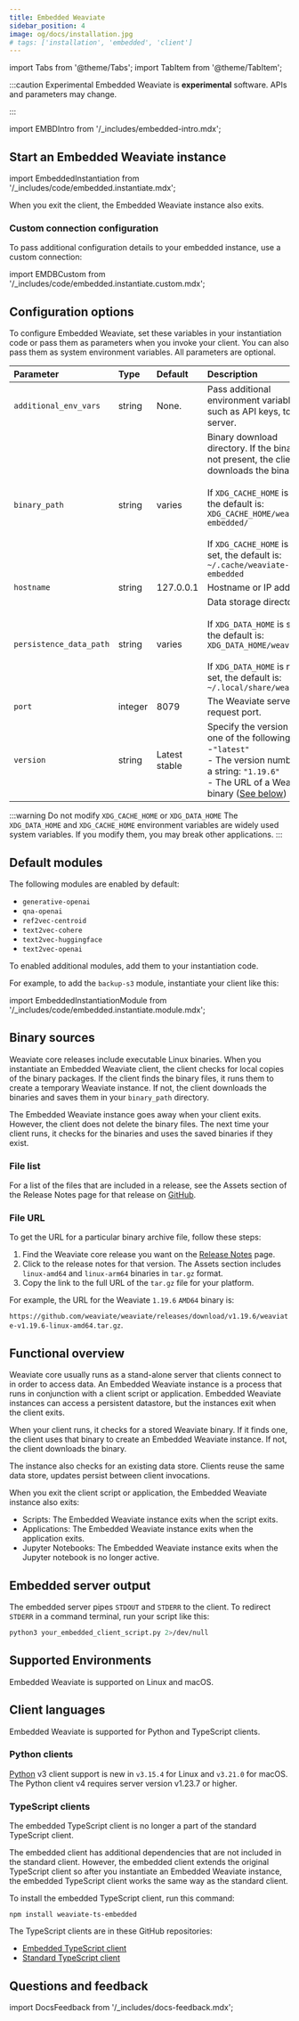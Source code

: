 ```yaml
---
title: Embedded Weaviate
sidebar_position: 4
image: og/docs/installation.jpg
# tags: ['installation', 'embedded', 'client']
---
```

import Tabs from '@theme/Tabs';
import TabItem from '@theme/TabItem';

:::caution Experimental
Embedded Weaviate is **experimental** software. APIs and parameters may change.

:::

import EMBDIntro from '/_includes/embedded-intro.mdx';

<EMBDIntro />

## Start an Embedded Weaviate instance

import EmbeddedInstantiation from '/_includes/code/embedded.instantiate.mdx';

<EmbeddedInstantiation />

When you exit the client, the Embedded Weaviate instance also exits.

### Custom connection configuration

To pass additional configuration details to your embedded instance, use a custom connection:

import EMDBCustom from '/_includes/code/embedded.instantiate.custom.mdx';

<EMDBCustom />

## Configuration options

To configure Embedded Weaviate, set these variables in your instantiation code or pass them as parameters when you invoke your client. You can also pass them as system environment variables. All parameters are optional.

| Parameter | Type | Default | Description |
| :-- | :-- | :-- | :-- |
| `additional_env_vars` | string | None. | Pass additional environment variables, such as API keys, to the server. |
| `binary_path` | string | varies | Binary download directory. If the binary is not present, the client downloads the binary. <br/><br/> If `XDG_CACHE_HOME` is set, the default is: `XDG_CACHE_HOME/weaviate-embedded/`<br/><br/>If `XDG_CACHE_HOME` is not set, the default is: `~/.cache/weaviate-embedded` |
| `hostname` | string | 127.0.0.1 | Hostname or IP address  |
| `persistence_data_path` | string | varies | Data storage directory.<br/><br/> If `XDG_DATA_HOME` is set, the default is: `XDG_DATA_HOME/weaviate/`<br/><br/>If `XDG_DATA_HOME` is not set, the default is: `~/.local/share/weaviate` |
| `port` | integer | 8079 | The Weaviate server request port. |
| `version` | string | Latest stable | Specify the version with one of the following:<br/>-`"latest"`<br/>- The version number as a string: `"1.19.6"`<br/>- The URL of a Weaviate binary ([See below](/weaviate/installation/embedded.md#file-url)) |

:::warning Do not modify `XDG_CACHE_HOME` or `XDG_DATA_HOME`
The `XDG_DATA_HOME` and `XDG_CACHE_HOME` environment variables are widely used system variables. If you modify them, you may break other applications.
:::

## Default modules

The following modules are enabled by default:
- `generative-openai`
- `qna-openai`
- `ref2vec-centroid`
- `text2vec-cohere`
- `text2vec-huggingface`
- `text2vec-openai`

To enabled additional modules, add them to your instantiation code.

For example, to add the `backup-s3` module, instantiate your client like this:

import EmbeddedInstantiationModule from '/_includes/code/embedded.instantiate.module.mdx';

<EmbeddedInstantiationModule />

## Binary sources

Weaviate core releases include executable Linux binaries. When you instantiate an Embedded Weaviate client, the client checks for local copies of the binary packages. If the client finds the binary files, it runs them to create a temporary Weaviate instance. If not, the client downloads the binaries and saves them in your `binary_path` directory.

The Embedded Weaviate instance goes away when your client exits. However, the client does not delete the binary files. The next time your client runs, it checks for the binaries and uses the saved binaries if they exist.

### File list
For a list of the files that are included in a release, see the Assets section of the Release Notes page for that release on [GitHub](https://github.com/weaviate/weaviate/releases).

### File URL
To get the URL for a particular binary archive file, follow these steps:
1. Find the Weaviate core release you want on the [Release Notes](/weaviate/release-notes/index.md#weaviate-core-release-summaries) page.
1. Click to the release notes for that version. The Assets section includes `linux-amd64` and `linux-arm64` binaries in `tar.gz` format.
1. Copy the link to the full URL of the `tar.gz` file for your platform.

For example, the URL for the Weaviate `1.19.6` `AMD64` binary is:

`https://github.com/weaviate/weaviate/releases/download/v1.19.6/weaviate-v1.19.6-linux-amd64.tar.gz`.

## Functional overview

Weaviate core usually runs as a stand-alone server that clients connect to in order to access data. An Embedded Weaviate instance is a process that runs in conjunction with a client script or application. Embedded Weaviate instances can access a persistent datastore, but the instances exit when the client exits.

When your client runs, it checks for a stored Weaviate binary. If it finds one, the client uses that binary to create an Embedded Weaviate instance. If not, the client downloads the binary.

The instance also checks for an existing data store. Clients reuse the same data store, updates persist between client invocations.

When you exit the client script or application, the Embedded Weaviate instance also exits:

- Scripts: The Embedded Weaviate instance exits when the script exits.
- Applications: The Embedded Weaviate instance exits when the application exits.
- Jupyter Notebooks: The Embedded Weaviate instance exits when the Jupyter notebook is no longer active.

## Embedded server output

The embedded server pipes `STDOUT` and `STDERR` to the client. To redirect `STDERR` in a command terminal, run your script like this:

```bash
python3 your_embedded_client_script.py 2>/dev/null
```

## Supported Environments

Embedded Weaviate is supported on Linux and macOS.

## Client languages

Embedded Weaviate is supported for Python and TypeScript clients.

### Python clients

[Python](../client-libraries/python/index.md) v3 client support is new in `v3.15.4` for Linux and `v3.21.0` for macOS. The Python client v4 requires server version v1.23.7 or higher.

### TypeScript clients

The embedded TypeScript client is no longer a part of the standard TypeScript client.

The embedded client has additional dependencies that are not included in the standard client. However, the embedded client extends the original TypeScript client so after you instantiate an Embedded Weaviate instance, the embedded TypeScript client works the same way as the standard client.

To install the embedded TypeScript client, run this command:

```
npm install weaviate-ts-embedded
```

The TypeScript clients are in these GitHub repositories:
- [Embedded TypeScript client](https://github.com/weaviate/typescript-embedded)
- [Standard TypeScript client](https://github.com/weaviate/typescript-client)

## Questions and feedback

import DocsFeedback from '/_includes/docs-feedback.mdx';

<DocsFeedback/>

